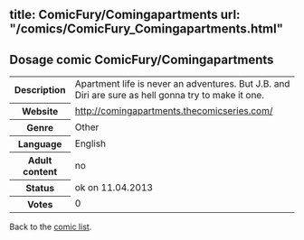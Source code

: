 title: ComicFury/Comingapartments
url: "/comics/ComicFury_Comingapartments.html"
---
Dosage comic ComicFury/Comingapartments
-----------------------------------------

<table class="comicinfo">
<tr>
<th>Description</th><td>Apartment life is never an adventures. But J.B. and Diri are sure as hell gonna try to make it one.</td>
</tr>
<tr>
<th>Website</th><td><a href="http://comingapartments.thecomicseries.com/">http://comingapartments.thecomicseries.com/</a></td>
</tr>
<tr>
<th>Genre</th><td>Other</td>
</tr>
<tr>
<th>Language</th><td>English</td>
</tr>
<tr>
<th>Adult content</th><td>no</td>
</tr>
<tr>
<th>Status</th><td>ok on 11.04.2013</td>
</tr>
<tr>
<th>Votes</th><td>0</div></td>
</tr>
</table>

Back to the [comic list](../comic-index.html).
